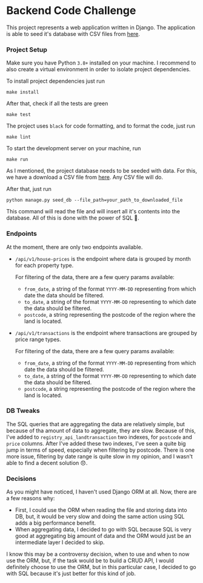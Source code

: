 # Backend Code Challenge

This project represents a web application written in Django. The application is able to seed it's database with CSV files from [here](https://data.gov.uk/dataset/4c9b7641-cf73-4fd9-869a-4bfeed6d440e/hm-land-registry-price-paid-data).

### Project Setup

Make sure you have Python `3.8+` installed on your machine.
I recommend to also create a virtual environment in order to isolate project dependencies.

To install project dependencies just run
```
make install
```

After that, check if all the tests are green
```
make test
```
The project uses `black` for code formatting, and to format the code, just run
```
make lint
```
To start the development server on your machine, run
```
make run
```

As I mentioned, the project database needs to be seeded with data. For this, we have a download a CSV file from [here](https://data.gov.uk/dataset/4c9b7641-cf73-4fd9-869a-4bfeed6d440e/hm-land-registry-price-paid-data). Any CSV file will do.

After that, just run
```
python manage.py seed_db --file_path=your_path_to_downloaded_file 
```
This command will read the file and will insert all it's contents into the database. All of this is done with the power of SQL 💪.

### Endpoints

At the moment, there are only two endpoints available.

 - `/api/v1/house-prices` is the endpoint where data is grouped by month for each property type.
    
    For filtering of the data, there are a few query params available:
    - `from_date`, a string of the format `YYYY-MM-DD` representing from which date the data should be filtered.
    - `to_date`, a string of the format `YYYY-MM-DD` representing to which date the data should be filtered.
    - `postcode`, a string representing the postcode of the region where the land is located.
 - `/api/v1/transactions` is the endpoint where transactions are grouped by price range types.
 
    For filtering of the data, there are a few query params available:
    - `from_date`, a string of the format `YYYY-MM-DD` representing from which date the data should be filtered.
    - `to_date`, a string of the format `YYYY-MM-DD` representing to which date the data should be filtered.
    - `postcode`, a string representing the postcode of the region where the land is located.
    
    
### DB Tweaks

The SQL queries that are aggregating the data are relatively simple, but because of tha amount of data to aggregate, they are slow.
Because of this, I've added to `registry_api_landtransaction` two indexes, for `postcode` and `price` columns. After I've added these two indexes, I've seen a quite big jump in terms of speed, especially when filtering by postcode. 
There is one more issue, filtering by date range is quite slow in my opinion, and I wasn't able to find a decent solution 😞.

### Decisions

As you might have noticed, I haven't used Django ORM at all. Now, there are a few reasons why:
 - First, I could use the ORM when reading the file and storing data into DB, but, it would be very slow and doing the same action using SQL adds a big performance benefit.
 - When aggregating data, I decided to go with SQL because SQL is very good at aggregating big amount of data and the ORM would just be an intermediate layer I decided to skip.

I know this may be a controversy decision, when to use and when to now use the ORM, but, if the task would be to build a CRUD API, I would definitely choose to use the ORM, but in this particular case, I decided to go with SQL because it's just better for this kind of job.
